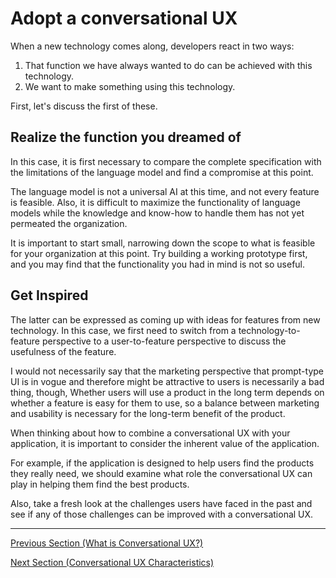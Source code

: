 # Adopt a conversational UX

When a new technology comes along, developers react in two ways:

1. That function we have always wanted to do can be achieved with this technology.
2. We want to make something using this technology.

First, let's discuss the first of these.

## Realize the function you dreamed of

In this case, it is first necessary to compare the complete specification with the limitations of the language model and find a compromise at this point.

The language model is not a universal AI at this time, and not every feature is feasible.
Also, it is difficult to maximize the functionality of language models while the knowledge and know-how to handle them has not yet permeated the organization.

It is important to start small, narrowing down the scope to what is feasible for your organization at this point.
Try building a working prototype first, and you may find that the functionality you had in mind is not so useful.

## Get Inspired

The latter can be expressed as coming up with ideas for features from new technology.
In this case, we first need to switch from a technology-to-feature perspective to a user-to-feature perspective to discuss the usefulness of the feature.

I would not necessarily say that the marketing perspective that prompt-type UI is in vogue and therefore might be attractive to users is necessarily a bad thing, though,
Whether users will use a product in the long term depends on whether a feature is easy for them to use, so a balance between marketing and usability is necessary for the long-term benefit of the product.

When thinking about how to combine a conversational UX with your application, it is important to consider the inherent value of the application.

For example, if the application is designed to help users find the products they really need, we should examine what role the conversational UX can play in helping them find the best products.

Also, take a fresh look at the challenges users have faced in the past and see if any of those challenges can be improved with a conversational UX.

---

[Previous Section (What is Conversational UX?)](/guides/en/intro.md)

[Next Section (Conversational UX Characteristics) ](/guides/en/attributes.md)
